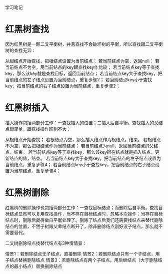 学习笔记
# 红黑树查找
因为红黑树是一颗二叉平衡树，并且查找不会破坏树的平衡，所以查找跟二叉平衡树的查找无异：

从根结点开始查找，把根结点设置为当前结点；
若当前结点为空，返回null；
若当前结点不为空，用当前结点的key跟查找key作比较；
若当前结点key等于查找key，那么该key就是查找目标，返回当前结点；
若当前结点key大于查找key，把当前结点的左子结点设置为当前结点，重复步骤2；
若当前结点key小于查找key，把当前结点的右子结点设置为当前结点，重复步骤2；

# 红黑树插入
插入操作包括两部分工作：一查找插入的位置；二插入后自平衡。查找插入的父结点很简单，跟查找操作区别不大：

从根结点开始查找；
若根结点为空，那么插入结点作为根结点，结束。
若根结点不为空，那么把根结点作为当前结点；
若当前结点为null，返回当前结点的父结点，结束。
若当前结点key等于查找key，那么该key所在结点就是插入结点，更新结点的值，结束。
若当前结点key大于查找key，把当前结点的左子结点设置为当前结点，重复步骤4；
若当前结点key小于查找key，把当前结点的右子结点设置为当前结点，重复步骤4；
 
# 红黑树删除
  
红黑树的删除操作也包括两部分工作：一查找目标结点；而删除后自平衡。查找目标结点显然可以复用查找操作，当不存在目标结点时，忽略本次操作；当存在目标结点时，删除后就得做自平衡处理了。删除了结点后我们还需要找结点来替代删除结点的位置，不然子树跟父辈结点断开了，除非删除结点刚好没子结点，那么就不需要替代。

二叉树删除结点找替代结点有3种情情景：

情景1：若删除结点无子结点，直接删除
情景2：若删除结点只有一个子结点，用子结点替换删除结点
情景3：若删除结点有两个子结点，用后继结点（大于删除结点的最小结点）替换删除结点

